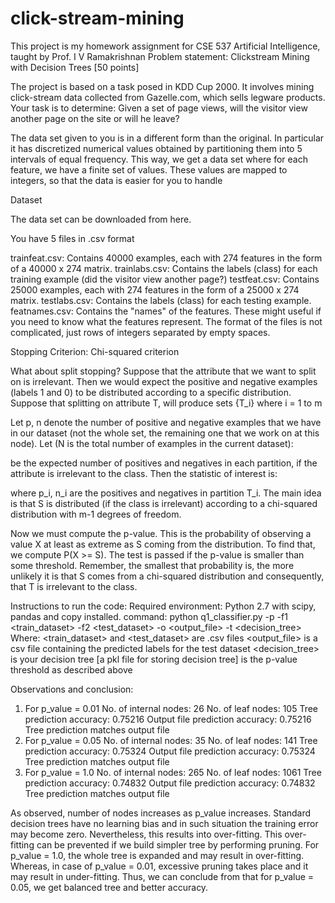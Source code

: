 # click-stream-mining
This project is my homework assignment for CSE 537 Artificial Intelligence, taught by Prof. I V Ramakrishnan
Problem statement:
Clickstream Mining with Decision Trees [50 points]

The project is based on a task posed in KDD Cup 2000. It involves mining click-stream data collected from Gazelle.com, which sells legware products. Your task is to determine: Given a set of page views, will the visitor view another page on the site or will he leave?

The data set given to you is in a different form than the original. In particular it has discretized numerical values obtained by partitioning them into 5 intervals of equal frequency. This way, we get a data set where for each feature, we have a finite set of values. These values are mapped to integers, so that the data is easier for you to handle

Dataset

The data set can be downloaded from here.

You have 5 files in .csv format

trainfeat.csv: Contains 40000 examples, each with 274 features in the form of a 40000 x 274 matrix.
trainlabs.csv: Contains the labels (class) for each training example (did the visitor view another page?)
testfeat.csv: Contains 25000 examples, each with 274 features in the form of a 25000 x 274 matrix.
testlabs.csv: Contains the labels (class) for each testing example.
featnames.csv: Contains the "names" of the features. These might useful if you need to know what the features represent.
The format of the files is not complicated, just rows of integers separated by empty spaces.

Stopping Criterion: Chi-squared criterion

What about split stopping? Suppose that the attribute that we want to split on is irrelevant. Then we would expect the positive and negative examples (labels 1 and 0) to be distributed according to a specific distribution. Suppose that splitting on attribute T, will produce sets {T_i} where i = 1 to m

Let p, n denote the number of positive and negative examples that we have in our dataset (not the whole set, the remaining one that we work on at this node). Let (N is the total number of examples in the current dataset):


be the expected number of positives and negatives in each partition, if the attribute is irrelevant to the class. Then the statistic of interest is:


where p_i, n_i are the positives and negatives in partition T_i. The main idea is that S is distributed (if the class is irrelevant) according to a chi-squared distribution with m-1 degrees of freedom.

Now we must compute the p-value. This is the probability of observing a value X at least as extreme as S coming from the distribution. To find that, we compute P(X >= S). The test is passed if the p-value is smaller than some threshold. Remember, the smallest that probability is, the more unlikely it is that S comes from a chi-squared distribution and consequently, that T is irrelevant to the class.

Instructions to run the code:
Required environment: Python 2.7 with scipy, pandas and copy installed.
command: python q1_classifier.py -p <pvalue> -f1 <train_dataset> -f2 <test_dataset> -o <output_file> -t <decision_tree>
Where:
<train_dataset> and <test_dataset> are .csv files
<output_file> is a csv file containing the predicted labels for the test dataset
<decision_tree> is your decision tree [a pkl file for storing decision tree]
<pvalue> is the p-value threshold as described above

Observations and conclusion:
1.	For p_value = 0.01
  No. of internal nodes: 26
  No. of leaf nodes: 105
Tree prediction accuracy:  0.75216
Output file prediction accuracy:  0.75216
Tree prediction matches output file
2.	For p_value = 0.05
  No. of internal nodes: 35
  No. of leaf nodes: 141
Tree prediction accuracy:  0.75324
Output file prediction accuracy:  0.75324
Tree prediction matches output file
3.	For p_value = 1.0
  No. of internal nodes: 265
  No. of leaf nodes:  1061
Tree prediction accuracy:  0.74832
Output file prediction accuracy:  0.74832
Tree prediction matches output file

As observed, number of nodes increases as p_value increases.
Standard decision trees have no learning bias and in such situation the training error may become zero. Nevertheless, this results into over-fitting. This over-fitting can be prevented if we build simpler tree by performing pruning. 
For p_value = 1.0, the whole tree is expanded and may result in over-fitting.
Whereas, in case of p_value = 0.01, excessive pruning takes place and it may result in under-fitting. 
Thus, we can conclude from that for p_value = 0.05, we get balanced tree and better accuracy.


